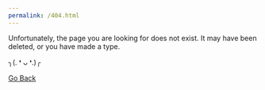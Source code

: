 ```yaml
---
permalink: /404.html
---
```

Unfortunately, the page you are looking for does not exist. It may have been deleted, or you have made a type.

╮(. ❛ ᴗ ❛.)╭

[Go Back](https://genecromarx.github.io)

